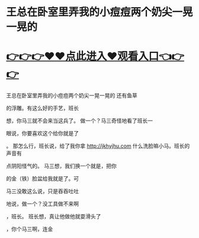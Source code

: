 # 王总在卧室里弄我的小痘痘两个奶尖一晃一晃的

# <a href="https://github.com/xiaopoe/lesi/issues/1">👉👉👉♥♥点此进入♥观看入口👈👉👉</a>

王总在卧室里弄我的小痘痘两个奶尖一晃一晃的
还有鱼草

的浮雕。有这么好的手艺，班长

想，你马三就不会来当这兵了。
做一个？马三奇怪地看了班长一

眼说，你要喜欢这个给你就是了

。
那怎么行，班长说，给了我你拿
http://jkhyjhu.com
什么洗脸嘛小马。班长的声音有

点阴阳怪气的。
马三想，我们换一个就是，把你

的金（铁）脸盆给我就是了。可

马三没敢这么说，只是吞吞吐吐

地说，做一个？没工具做不来啊

，班长。
班长想，真让他做他就耍滑头了

，你个马三啊，连金
